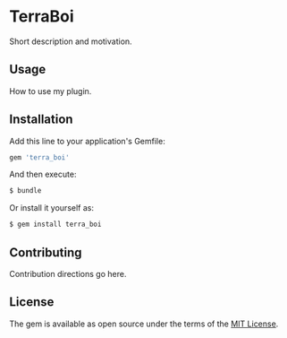 # TerraBoi
Short description and motivation.

## Usage
How to use my plugin.

## Installation
Add this line to your application's Gemfile:

```ruby
gem 'terra_boi'
```

And then execute:
```bash
$ bundle
```

Or install it yourself as:
```bash
$ gem install terra_boi
```

## Contributing
Contribution directions go here.

## License
The gem is available as open source under the terms of the [MIT License](https://opensource.org/licenses/MIT).
